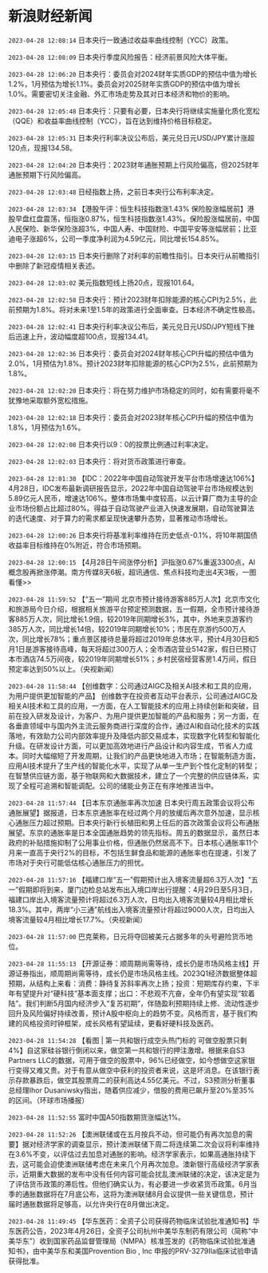 # 新浪财经新闻
`2023-04-28 12:08:14` 日本央行一致通过收益率曲线控制（YCC）政策。

`2023-04-28 12:08:09` 日本央行季度风险报告：经济前景风险大体平衡。

`2023-04-28 12:06:20` 日本央行：委员会对2024财年实质GDP的预估中值为增长1.2%，1月预估为增长1.1%。委员会对2025财年实质GDP的预估中值为增长1.0%。需要密切关注金融、外汇市场走势及其对日本经济和物价的影响。

`2023-04-28 12:05:48` 日本央行：只要有必要，日本央行将继续实施量化质化宽松（QQE）和收益率曲线控制（YCC），旨在达到维持价格目标稳定。

`2023-04-28 12:05:31` 日本央行利率决议公布后，美元兑日元USD/JPY累计涨超120点，现报134.58。

`2023-04-28 12:04:20` 日本央行：2023财年通胀预期上行风险偏高，但2025财年通胀预期下行风险偏高。

`2023-04-28 12:03:48` 日经指数上扬，之前日本央行公布利率决定。

`2023-04-28 12:03:34` 【港股午评：恒生科技指数涨1.43% 保险股涨幅居前】港股早盘红盘震荡，恒指涨0.87%，恒生科技指数涨1.43%。保险股涨幅居前，中国人民保险、新华保险涨超3%，中国人寿、中国财险、中国平安等涨幅居前；比亚迪电子涨超6%，公司一季度净利润为4.59亿元，同比增长154.85%。

`2023-04-28 12:03:15` 日本央行删除了对利率的前瞻性指引。日本央行从前瞻指引中删除了新冠疫情相关表述。

`2023-04-28 12:03:02` 美元指数短线上扬20点，现报101.64。

`2023-04-28 12:02:58` 日本央行：预计2023财年扣除能源的核心CPI为2.5%，此前预期为1.8%。将对未来1至1.5年的政策进行全面审查。日本经济不确定性极高。

`2023-04-28 12:02:41` 日本央行利率决议公布后，美元兑日元USD/JPY短线下挫后迅速上升，波动幅度超100点，现报134.41。

`2023-04-28 12:02:36` 日本央行：委员会对2024财年核心CPI升幅的预估中值为2.0%，1月预估为1.8%。预计2023财年扣除能源的核心CPI为2.5%，此前预期为1.8%。

`2023-04-28 12:02:20` 日本央行：将在努力维护市场稳定的同时，如有需要将毫不犹豫地采取额外宽松措施。

`2023-04-28 12:02:18` 日本央行：委员会对2023财年核心CPI升幅的预估中值为1.8%，1月预估为1.6%。

`2023-04-28 12:02:08` 日本央行以9：0的投票比例通过利率决定。

`2023-04-28 12:02:03` 日本央行：将对货币政策进行审查。

`2023-04-28 12:01:30` 【IDC：2022年中国自动驾驶开发平台市场增速达106%】 4月28日，IDC发布最新调研报告显示，2022年中国自动驾驶平台市场规模达到5.89亿元人民币，增速达106%。整体市场集中度较高，以云计算厂商为主导的企业市场份额占比超过80%。得益于自动驾驶产业进入快速发展期，自动驾驶算法的迭代速度、对于算力的需求都呈现快速攀升态势，显著推动市场增长。

`2023-04-28 12:00:26` 日本央行将基准利率维持在历史低点-0.1%，将10年期国债收益率目标维持在0%附近，符合市场预期。

`2023-04-28 12:00:15` 【4月28日午间涨停分析】沪指涨0.67%重返3300点，AI概念股再掀涨停潮。南方传媒8天6板，超讯通信、焦点科技均走出4天3板，一图看懂>>

`2023-04-28 11:59:52` 【“五一”期间 北京市预计接待游客885万人次】北京市文化和旅游局今日介绍，根据相关旅游平台预定预测数据，五一假期，全市预计接待游客885万人次，同比增长1.9倍，较2019年同期增长3%，其中，外地来京游客约385万人次，同比增长14倍，较2019年同期增长10%；市民在京游约500万人次，同比增长78%；重点景区接待总量将超过2019年总体水平，预计4月30日和5月1日是游客接待高峰，每天将超过300万人；全市酒店营业5142家，假日已预订本市酒店74.5万间夜，较2019年同期增长51%；乡村民宿经营客房1.4万间，假日预定率达到50%以上。（央视新闻）

`2023-04-28 11:58:44` 【创维数字：公司通过AIGC及相关AI技术和工具的应用，为用户提供更加智能的产品】 创维数字在投资者互动平台表示，公司通过AIGC及相关AI技术和工具的应用，一方面，在人工智能技术的应用上持续创新和突破，目前在投入研发及设计，为客户、为用户提供更加智能的产品和服务；另一方面，在各垂直领域中与国内外主流云服务商进行深度的合作，通过AI和自动化技术的实践落地，有效助力公司内部效率提升及降低内部交易成本，实现数字化转型和智能化升级。在研发设计方面，可以更加高效地进行产品设计和内容生成，节省人力成本。同时大幅缩短了开发周期，让我们的产品更快地进入市场；在智能制造方面，应用AI技术提升了生产线的智能化水平，实现了从单一生产到个性化定制的转型；在智慧供应链方面，基于物联网和大数据技术，建立了一个完整的供应链体系，实现了全程可追溯和智能调配。公司的储能业务正在有序地推进当中。

`2023-04-28 11:57:44` 【日本东京通胀率再次加速 日本央行周五政策会议将公布通胀展望】据报道，日本东京通胀率在经过两个月的放缓后再次意外加速，显示核心通胀压力超过预期。日本央行新行长植田和男上任后的首次政策会议将公布通胀展望。东京的通胀率是日本全国通胀趋势的领先指标。周五的数据显示，虽然日本政府的补贴措施抑制了公用事业价格，但通胀仍然居高不下。日本核心通胀率11个月来一直高于央行2%的目标，不包括生鲜食品和能源的通胀率也在提速，引发了市场对于央行可能低估核心通胀压力的担忧。

`2023-04-28 11:57:16` 【福建口岸“五一”假期预计出入境客流量超6.3万人次】“五一”假期即将到来，厦门边检总站发布出入境口岸出行提醒：4月29日至5月3日，福建口岸出入境客流量预计将超过6.3万人次，日均出入境客流量较4月相比增长18.3%。其中，两岸“小三通”航线出入境客流量预计将超过9000人次，日均出入境客流量较4月相比增长17.7%。（央视新闻）

`2023-04-28 11:57:00` 巴克莱称，日元将夺回被美元占据多年的头号避险货币地位。

`2023-04-28 11:55:13` 【开源证券：顺周期尚需等待，成长仍是市场风格主线】开源证券指出，顺周期尚需等待，成长仍是市场风格主线。2023Q1经济数据整体超预期，从结构上来看：消费：静待复苏斜率再次上扬；投资：短期库存约束，下半年有望提升对“硬科技”基本面支撑；出口：不悲观不亢奋，全年仍有望实现“软着陆”。我们判断5月国内经济步入“复苏初期”，伴随盈利预期持续上修、流动性逐步回升及风险偏好持续改善，预计A股中枢向上的趋势不变。风格而言，基于我们构建的风格投资时钟框架，成长风格有望延续，更看好硬科技及医药。

`2023-04-28 11:54:28` 【看图 | 第一共和银行成空头热门标的 可做空股票只剩4%】自这家硅谷银行倒闭以来，做空第一共和银行的押注激增。根据来自S3 Partners LLC的数据，可用于做空的股票中，96%已经做空，如今想做空这家银行变得又难又贵。对于有意从做空中获利的投资者来说，这是坏消息。在该银行表示存款暴跌后，做空其股票周二的获利高达4.55亿美元。不过，S3预测分析董事总经理Ihor Dusaniwsky指出，随着供应减少，借股的费用已飙升至20%至35%的区间。（环球市场播报）

`2023-04-28 11:52:55` 富时中国A50指数期货涨幅达1%。

`2023-04-28 11:52:26` 【澳洲联储或在五月按兵不动，但可能仍有再次加息的需要】据对经济学家的调查显示，预计澳洲联储下周二将连续第二次会议将利率维持在3.6%不变，以评估过去加息对通胀的影响。经济学家表示，如果高通胀持续下去，这可能会迫使澳洲联储考虑在未来几个月再次加息。澳新银行高级经济学家表示，近期重大数据的发布中没有任何内容可能会扰乱澳洲联储的决定，该决定是为了评估货币政策的滞后性。但他们确实认为，有必要进一步收紧货币政策。6月当季的通胀数据将在7月底公布，这将为澳洲联储8月会议提供一些关键信息，预计届时通胀数据将足够高，以允许央行在8月做出决定。

`2023-04-28 11:49:45` 【华东医药：全资子公司获得药物临床试验批准通知书】华东医药公告，2023年4月26日，全资子公司杭州中美华东制药有限公司（简称“中美华东”）收到国家药品监督管理局（NMPA）核准签发的《药物临床试验批准通知书》，由中美华东和美国Provention Bio , Inc 申报的PRV-3279Ⅱa临床试验申请获得批准。

